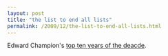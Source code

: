 ```yaml
---
layout: post
title: "the list to end all lists"
permalink: /2009/12/the-list-to-end-all-lists.html
---
```


Edward Champion's [top ten years of the deacde](http://www.edrants.com/the-top-ten-years-of-the-decade/).